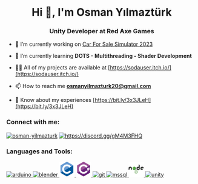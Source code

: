 <h1 align="center">Hi 👋, I'm Osman Yılmaztürk</h1>
<h3 align="center">Unity Developer at Red Axe Games</h3>

- 🔭 I’m currently working on [Car For Sale Simulator 2023](https://store.steampowered.com/app/2248760/Car_For_Sale_Simulator_2023/)

- 🌱 I’m currently learning **DOTS - Multithreading - Shader Development**

- 👨‍💻 All of my projects are available at [https://sodauser.itch.io/](https://sodauser.itch.io/)

- 📫 How to reach me **osmanyilmazturk20@gmail.com**

- 📄 Know about my experiences [https://bit.ly/3x3JLeH](https://bit.ly/3x3JLeH)

<h3 align="left">Connect with me:</h3>
<p align="left">
<a href="https://linkedin.com/in/osman-yilmazturk" target="blank"><img align="center" src="https://raw.githubusercontent.com/rahuldkjain/github-profile-readme-generator/master/src/images/icons/Social/linked-in-alt.svg" alt="osman-yilmazturk" height="30" width="40" /></a>
<a href="https://discord.gg/https://discord.gg/gM4M3FHQ" target="blank"><img align="center" src="https://raw.githubusercontent.com/rahuldkjain/github-profile-readme-generator/master/src/images/icons/Social/discord.svg" alt="https://discord.gg/gM4M3FHQ" height="30" width="40" /></a>
</p>

<h3 align="left">Languages and Tools:</h3>
<p align="left"> <a href="https://www.arduino.cc/" target="_blank" rel="noreferrer"> <img src="https://cdn.worldvectorlogo.com/logos/arduino-1.svg" alt="arduino" width="40" height="40"/> </a> <a href="https://www.blender.org/" target="_blank" rel="noreferrer"> <img src="https://download.blender.org/branding/community/blender_community_badge_white.svg" alt="blender" width="40" height="40"/> </a> <a href="https://www.cprogramming.com/" target="_blank" rel="noreferrer"> <img src="https://raw.githubusercontent.com/devicons/devicon/master/icons/c/c-original.svg" alt="c" width="40" height="40"/> </a> <a href="https://www.w3schools.com/cs/" target="_blank" rel="noreferrer"> <img src="https://raw.githubusercontent.com/devicons/devicon/master/icons/csharp/csharp-original.svg" alt="csharp" width="40" height="40"/> </a> <a href="https://git-scm.com/" target="_blank" rel="noreferrer"> <img src="https://www.vectorlogo.zone/logos/git-scm/git-scm-icon.svg" alt="git" width="40" height="40"/> </a> <a href="https://www.microsoft.com/en-us/sql-server" target="_blank" rel="noreferrer"> <img src="https://www.svgrepo.com/show/303229/microsoft-sql-server-logo.svg" alt="mssql" width="40" height="40"/> </a> <a href="https://nodejs.org" target="_blank" rel="noreferrer"> <img src="https://raw.githubusercontent.com/devicons/devicon/master/icons/nodejs/nodejs-original-wordmark.svg" alt="nodejs" width="40" height="40"/> </a> <a href="https://unity.com/" target="_blank" rel="noreferrer"> <img src="https://www.vectorlogo.zone/logos/unity3d/unity3d-icon.svg" alt="unity" width="40" height="40"/> </a> </p>
